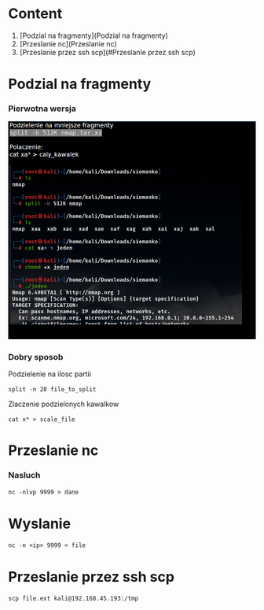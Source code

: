 # Content
1. [Podzial na fragmenty](Podzial na fragmenty)
2. [Przeslanie nc](Przeslanie nc)
3. [Przeslanie przez ssh scp](#Przeslanie przez ssh scp)


# Podzial na fragmenty
### Pierwotna wersja
![](PodzielenieNaMniejszeFragmenty.png)
### Dobry sposob
Podzielenie na ilosc partii
```console
split -n 20 file_to_split
```
Zlaczenie podzielonych kawalkow
```console
cat x* > scale_file
```


# Przeslanie nc
### Nasluch
```console
nc -nlvp 9999 > dane
```
# Wyslanie
```consle
nc -n <ip> 9999 < file
```


# Przeslanie przez ssh scp
```console
scp file.ext kali@192.168.45.193:/tmp
```
